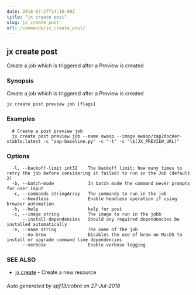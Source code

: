 ```yaml
---
date: 2018-07-27T14:16:00Z
title: "jx create post"
slug: jx_create_post
url: /commands/jx_create_post/
---
```

## jx create post

Create a job which is triggered after a Preview is created

### Synopsis

Create a job which is triggered after a Preview is created

```
jx create post preview job [flags]
```

### Examples

```
  # Create a post preview job
  jx create post preview job --name owasp --image owasp/zap2docker-stable:latest -c "zap-baseline.py" -c "-t" -c "\$(JX_PREVIEW_URL)"
```

### Options

```
  -l, --backoff-limit int32    The backoff limit: how many times to retry the job before considering it failed) to run in the Job (default 2)
  -b, --batch-mode             In batch mode the command never prompts for user input
  -c, --commands stringArray   The commands to run in the job
      --headless               Enable headless operation if using browser automation
  -h, --help                   help for post
  -i, --image string           The image to run in the jobb
      --install-dependencies   Should any required dependencies be installed automatically
  -n, --name string            The name of the job
      --no-brew                Disables the use of brew on MacOS to install or upgrade command line dependencies
      --verbose                Enable verbose logging
```

### SEE ALSO

* [jx create](/commands/jx_create/)	 - Create a new resource

###### Auto generated by spf13/cobra on 27-Jul-2018
